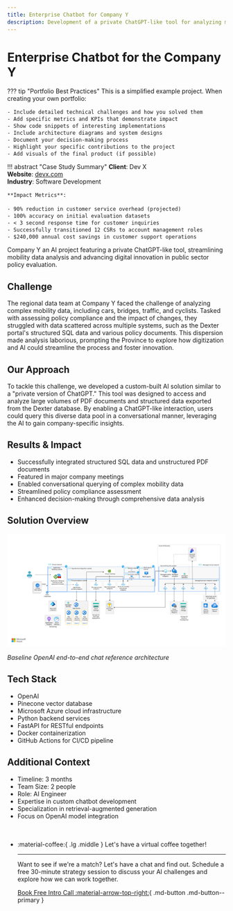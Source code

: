 ```yaml
---
title: Enterprise Chatbot for Company Y
description: Development of a private ChatGPT-like tool for analyzing mobility data and policy evaluation in the public sector
---
```


# Enterprise Chatbot for the Company Y

??? tip "Portfolio Best Practices"
    This is a simplified example project. When creating your own portfolio:
    
    - Include detailed technical challenges and how you solved them
    - Add specific metrics and KPIs that demonstrate impact
    - Show code snippets of interesting implementations
    - Include architecture diagrams and system designs
    - Document your decision-making process
    - Highlight your specific contributions to the project
    - Add visuals of the final product (if possible)

!!! abstract "Case Study Summary"
    **Client**: Dev X  
    **Website**: [devx.com](https://devx.com)  
    **Industry**: Software Development  
    
    **Impact Metrics**:
    
    - 90% reduction in customer service overhead (projected)
    - 100% accuracy on initial evaluation datasets
    - < 3 second response time for customer inquiries
    - Successfully transitioned 12 CSRs to account management roles
    - $240,000 annual cost savings in customer support operations

Company Y an AI project featuring a private ChatGPT-like tool, streamlining mobility data analysis and advancing digital innovation in public sector policy evaluation.

## Challenge

The regional data team at Company Y faced the challenge of analyzing complex mobility data, including cars, bridges, traffic, and cyclists. Tasked with assessing policy compliance and the impact of changes, they struggled with data scattered across multiple systems, such as the Dexter portal's structured SQL data and various policy documents. This dispersion made analysis laborious, prompting the Province to explore how digitization and AI could streamline the process and foster innovation.

## Our Approach

To tackle this challenge, we developed a custom-built AI solution similar to a "private version of ChatGPT." This tool was designed to access and analyze large volumes of PDF documents and structured data exported from the Dexter database. By enabling a ChatGPT-like interaction, users could query this diverse data pool in a conversational manner, leveraging the AI to gain company-specific insights.

## Results & Impact

- Successfully integrated structured SQL data and unstructured PDF documents
- Featured in major company meetings
- Enabled conversational querying of complex mobility data
- Streamlined policy compliance assessment
- Enhanced decision-making through comprehensive data analysis

## Solution Overview

![Architecture Diagram](../../assets/openai-end-to-end-aml-deployment.svg)

*Baseline OpenAI end-to-end chat reference architecture*

## Tech Stack

- OpenAI
- Pinecone vector database
- Microsoft Azure cloud infrastructure
- Python backend services
- FastAPI for RESTful endpoints
- Docker containerization
- GitHub Actions for CI/CD pipeline

## Additional Context

- Timeline: 3 months
- Team Size: 2 people
- Role: AI Engineer
- Expertise in custom chatbot development
- Specialization in retrieval-augmented generation
- Focus on OpenAI model integration

<div class="grid cards" style="margin-top: 3rem" markdown>

-   :material-coffee:{ .lg .middle } Let's have a virtual coffee together!

    ---
    
    Want to see if we're a match? Let's have a chat and find out. Schedule a free 30-minute strategy session to discuss your AI challenges and explore how we can work together.

    [Book Free Intro Call :material-arrow-top-right:](https://calendly.com){ .md-button .md-button--primary }

</div>
